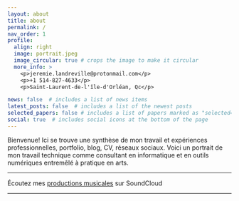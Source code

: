 ```yaml
---
layout: about
title: about
permalink: /
nav_order: 1
profile:
  align: right
  image: portrait.jpeg
  image_circular: true # crops the image to make it circular
  more_info: >
    <p>jeremie.landreville@protonmail.com</p>
    <p>+1 514-827-4633</p>
    <p>Saint-Laurent-de-l'île-d'Orléan, Qc</p>

news: false  # includes a list of news items
latest_posts: false  # includes a list of the newest posts
selected_papers: false # includes a list of papers marked as "selected={true}"
social: true  # includes social icons at the bottom of the page
---
```


Bienvenue! Ici se trouve une synthèse de mon travail et expériences professionnelles, 
portfolio, blog, CV, réseaux sociaux. Voici un portrait de mon travail 
technique comme consultant en informatique et en outils numériques 
entremêlé à pratique en arts. 
  
---
  
Écoutez mes [productions musicales](https://soundcloud.com/00jrme) sur SoundCloud  

---
